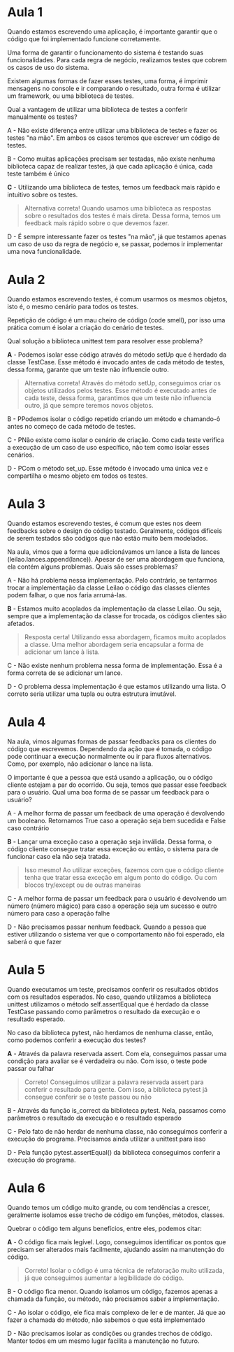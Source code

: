 # Aula 1

Quando estamos escrevendo uma aplicação, é importante garantir que o código que foi implementado funcione corretamente.

Uma forma de garantir o funcionamento do sistema é testando suas funcionalidades. Para cada regra de negócio, realizamos testes que cobrem os casos de uso do sistema.

Existem algumas formas de fazer esses testes, uma forma, é imprimir mensagens no console e ir comparando o resultado, outra forma é utilizar um framework, ou uma biblioteca de testes.

Qual a vantagem de utilizar uma biblioteca de testes a conferir manualmente os testes?

A - Não existe diferença entre utilizar uma biblioteca de testes e fazer os testes "na mão". Em ambos os casos teremos que escrever um código de testes.

B - Como muitas aplicações precisam ser testadas, não existe nenhuma biblioteca capaz de realizar testes, já que cada aplicação é única, cada teste também é único

__C__ - Utilizando uma biblioteca de testes, temos um feedback mais rápido e intuitivo sobre os testes.
> Alternativa correta! Quando usamos uma biblioteca as respostas sobre o resultados dos testes é mais direta. Dessa forma, temos um feedback mais rápido sobre o que devemos fazer.

D - É sempre interessante fazer os testes "na mão", já que testamos apenas um caso de uso da regra de negócio e, se passar, podemos ir implementar uma nova funcionalidade.

# Aula 2

Quando estamos escrevendo testes, é comum usarmos os mesmos objetos, isto é, o mesmo cenário para todos os testes.

Repetição de código é um mau cheiro de código (code smell), por isso uma prática comum é isolar a criação do cenário de testes.

Qual solução a biblioteca unittest tem para resolver esse problema?

__A__ - Podemos isolar esse código através do método setUp que é herdado da classe TestCase. Esse método é invocado antes de cada método de testes, dessa forma, garante que um teste não influencie outro.
> Alternativa correta! Através do método setUp, conseguimos criar os objetos utilizados pelos testes. Esse método é executado antes de cada teste, dessa forma, garantimos que um teste não influencia outro, já que sempre teremos novos objetos.

B - PPodemos isolar o código repetido criando um método e chamando-ô antes no começo de cada método de testes.

C - PNão existe como isolar o cenário de criação. Como cada teste verifica a execução de um caso de uso específico, não tem como isolar esses cenários.

D - PCom o método set_up. Esse método é invocado uma única vez e compartilha o mesmo objeto em todos os testes.

# Aula 3

Quando estamos escrevendo testes, é comum que estes nos deem feedbacks sobre o design do código testado. Geralmente, códigos difíceis de serem testados são códigos que não estão muito bem modelados.

Na aula, vimos que a forma que adicionávamos um lance a lista de lances (leilao.lances.append(lance)). Apesar de ser uma abordagem que funciona, ela contém alguns problemas. Quais são esses problemas?

A - Não há problema nessa implementação. Pelo contrário, se tentarmos trocar a implementação da classe Leilao o código das classes clientes podem falhar, o que nos faria arrumá-las.

__B__ - Estamos muito acoplados da implementação da classe Leilao. Ou seja, sempre que a implementação da classe for trocada, os códigos clientes são afetados.
> Resposta certa! Utilizando essa abordagem, ficamos muito acoplados a classe. Uma melhor abordagem seria encapsular a forma de adicionar um lance à lista.

C - Não existe nenhum problema nessa forma de implementação. Essa é a forma correta de se adicionar um lance.

D - O problema dessa implementação é que estamos utilizando uma lista. O correto seria utilizar uma tupla ou outra estrutura imutável.

# Aula 4

Na aula, vimos algumas formas de passar feedbacks para os clientes do código que escrevemos. Dependendo da ação que é tomada, o código pode continuar a execução normalmente ou ir para fluxos alternativos. Como, por exemplo, não adicionar o lance na lista.

O importante é que a pessoa que está usando a aplicação, ou o código cliente estejam a par do ocorrido. Ou seja, temos que passar esse feedback para o usuário. Qual uma boa forma de se passar um feedback para o usuário?

A - A melhor forma de passar um feedback de uma operação é devolvendo um booleano. Retornamos True caso a operação seja bem sucedida e False caso contrário

__B__ - Lançar uma exceção caso a operação seja inválida. Dessa forma, o código cliente consegue tratar essa exceção ou então, o sistema para de funcionar caso ela não seja tratada.
> Isso mesmo! Ao utilizar exceções, fazemos com que o código cliente tenha que tratar essa exceção em algum ponto do código. Ou com blocos try/except ou de outras maneiras

C - A melhor forma de passar um feedback para o usuário é devolvendo um número (número mágico) para caso a operação seja um sucesso e outro número para caso a operação falhe

D - Não precisamos passar nenhum feedback. Quando a pessoa que estiver utilizando o sistema ver que o comportamento não foi esperado, ela saberá o que fazer

# Aula 5

Quando executamos um teste, precisamos conferir os resultados obtidos com os resultados esperados. No caso, quando utilizamos a biblioteca unittest utilizamos o método self.assertEqual que é herdado da classe TestCase passando como parâmetros o resultado da execução e o resultado esperado.

No caso da biblioteca pytest, não herdamos de nenhuma classe, então, como podemos conferir a execução dos testes?

__A__ - Através da palavra reservada assert. Com ela, conseguimos passar uma condição para avaliar se é verdadeira ou não. Com isso, o teste pode passar ou falhar
> Correto! Conseguimos utilizar a palavra reservada assert para conferir o resultado para gente. Com isso, a biblioteca pytest já consegue conferir se o teste passou ou não

B - Através da função is_correct da biblioteca pytest. Nela, passamos como parâmetros o resultado da execução e o resultado esperado

C - Pelo fato de não herdar de nenhuma classe, não conseguimos conferir a execução do programa. Precisamos ainda utilizar a unittest para isso

D - Pela função pytest.assertEqual() da biblioteca conseguimos conferir a execução do programa.

# Aula 6

Quando temos um código muito grande, ou com tendências a crescer, geralmente isolamos esse trecho de código em funções, métodos, classes.

Quebrar o código tem alguns benefícios, entre eles, podemos citar:


__A__ - O código fica mais legível. Logo, conseguimos identificar os pontos que precisam ser alterados mais facilmente, ajudando assim na manutenção do código.
> Correto! Isolar o código é uma técnica de refatoração muito utilizada, já que conseguimos aumentar a legibilidade do código.

B - O código fica menor. Quando isolamos um código, fazemos apenas a chamada da função, ou método, não precisamos saber a implementação.

C - Ao isolar o código, ele fica mais complexo de ler e de manter. Já que ao fazer a chamada do método, não sabemos o que está implementado

D - Não precisamos isolar as condições ou grandes trechos de código. Manter todos em um mesmo lugar facilita a manutenção no futuro.
